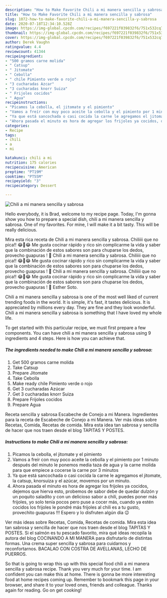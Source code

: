 ```yaml
---
description: "How to Make Favorite Chili a mi manera sencilla y sabrosa"
title: "How to Make Favorite Chili a mi manera sencilla y sabrosa"
slug: 1072-how-to-make-favorite-chili-a-mi-manera-sencilla-y-sabrosa
date: 2020-07-18T12:34:10.528Z
image: https://img-global.cpcdn.com/recipes/f697221f039832f6/751x532cq70/chili-a-mi-manera-sencilla-y-sabrosa-foto-principal.jpg
thumbnail: https://img-global.cpcdn.com/recipes/f697221f039832f6/751x532cq70/chili-a-mi-manera-sencilla-y-sabrosa-foto-principal.jpg
cover: https://img-global.cpcdn.com/recipes/f697221f039832f6/751x532cq70/chili-a-mi-manera-sencilla-y-sabrosa-foto-principal.jpg
author: Derek Vaughn
ratingvalue: 4.4
reviewcount: 41344
recipeingredient:
- "500 gramos carne molida"
- " Catsup"
- " Jitomate"
- " Cebolla"
- " chile Pimiento verde o rojo"
- "3 cucharadas Azcar"
- "3 cucharadas knorr Suiza"
- " Frijoles cocidos"
- " Agua"
recipeinstructions:
- "Picamos la cebolla, el jitomate y el pimiento"
- "Vamos a freír con muy poco aceite la cebolla y el pimiento por 1 minuto después del minuto le ponemos media taza de agua y la carne molida para que empiece a cocerse la carne por 3 minutos"
- "Ya que está sancochada o casi cocida la carne le agregamos el jitomate, la catsup, knorsuiza y el azúcar, movemos por un minuto."
- "Ahora pasada el minuto es hora de agregar los frijoles ya cocidos, dejemos que hierva esto, probemos de sabor debe de quedar dulzón y un poquito saladito y con un delicioso sabor a chili, puedes poner más frijoles, yo solo tenía pocos pero puse a cocer más, cuando ya estén cocidos los frijoles le pondré más frijoles al chili es a tu gusto, provechito guapuras !!! Espero y lo disfruten algún día 😉"
categories:
- Recipe
tags:
- chili
- a
- mi

katakunci: chili a mi 
nutrition: 175 calories
recipecuisine: American
preptime: "PT19M"
cooktime: "PT55M"
recipeyield: "3"
recipecategory: Dessert

---
```



![Chili a mi manera sencilla y sabrosa](https://img-global.cpcdn.com/recipes/f697221f039832f6/751x532cq70/chili-a-mi-manera-sencilla-y-sabrosa-foto-principal.jpg)

Hello everybody, it is Brad, welcome to my recipe page. Today, I'm gonna show you how to prepare a special dish, chili a mi manera sencilla y sabrosa. One of my favorites. For mine, I will make it a bit tasty. This will be really delicious.

Mira esta rica receta de Chili a mi manera sencilla y sabrosa. Chiliiii que no pica!! 😂🤣😂 Me gusta cocinar rápido y rico sin complicarme la vida y saber que la combinación de estos sabores son para chuparse los dedos, provecho guapuras ! 🍲 Chili a mi manera sencilla y sabrosa. Chiliiii que no pica!! 😂🤣😂 Me gusta cocinar rápido y rico sin complicarme la vida y saber que la combinación de estos sabores son para chuparse los dedos, provecho guapuras ! 🍲 Chili a mi manera sencilla y sabrosa. Chiliiii que no pica!! 😂🤣😂 Me gusta cocinar rápido y rico sin complicarme la vida y saber que la combinación de estos sabores son para chuparse los dedos, provecho guapuras ! 🍲 Esther Soto.

Chili a mi manera sencilla y sabrosa is one of the most well liked of current trending foods in the world. It is simple, it's fast, it tastes delicious. It is appreciated by millions every day. They are fine and they look wonderful. Chili a mi manera sencilla y sabrosa is something that I have loved my whole life.


To get started with this particular recipe, we must first prepare a few components. You can have chili a mi manera sencilla y sabrosa using 9 ingredients and 4 steps. Here is how you can achieve that.

<!--inarticleads1-->

##### The ingredients needed to make Chili a mi manera sencilla y sabrosa:

1. Get 500 gramos carne molida
1. Take  Catsup
1. Prepare  Jitomate
1. Take  Cebolla
1. Make ready  chile Pimiento verde o rojo
1. Get 3 cucharadas Azúcar
1. Get 3 cucharadas knorr Suiza
1. Prepare  Frijoles cocidos
1. Prepare  Agua


Receta sencilla y sabrosa Escabeche de Conejo a mi Manera. Ingredientes para la receta de Escabeche de Conejo a mi Manera. Ver más ideas sobre Recetas, Comida, Recetas de comida. Mira esta idea tan sabrosa y sencilla de hacer que nos traen desde el blog TAPITAS Y POSTES. 

<!--inarticleads2-->

##### Instructions to make Chili a mi manera sencilla y sabrosa:

1. Picamos la cebolla, el jitomate y el pimiento
1. Vamos a freír con muy poco aceite la cebolla y el pimiento por 1 minuto después del minuto le ponemos media taza de agua y la carne molida para que empiece a cocerse la carne por 3 minutos
1. Ya que está sancochada o casi cocida la carne le agregamos el jitomate, la catsup, knorsuiza y el azúcar, movemos por un minuto.
1. Ahora pasada el minuto es hora de agregar los frijoles ya cocidos, dejemos que hierva esto, probemos de sabor debe de quedar dulzón y un poquito saladito y con un delicioso sabor a chili, puedes poner más frijoles, yo solo tenía pocos pero puse a cocer más, cuando ya estén cocidos los frijoles le pondré más frijoles al chili es a tu gusto, provechito guapuras !!! Espero y lo disfruten algún día 😉


Ver más ideas sobre Recetas, Comida, Recetas de comida. Mira esta idea tan sabrosa y sencilla de hacer que nos traen desde el blog TAPITAS Y POSTES. Si el salmón es tu pescado favorito, mira qué ideas recopila la autora del blog COCINANDO A MI MANERA para disfrutarlo de distintas formas. Una crema super sencilla y sabrosa para cuidarnos y reconfortarnos. BACALAO CON COSTRA DE AVELLANAS, LECHO DE PUERROS. 

So that is going to wrap this up with this special food chili a mi manera sencilla y sabrosa recipe. Thank you very much for your time. I am confident you can make this at home. There is gonna be more interesting food at home recipes coming up. Remember to bookmark this page in your browser, and share it to your loved ones, friends and colleague. Thanks again for reading. Go on get cooking!

